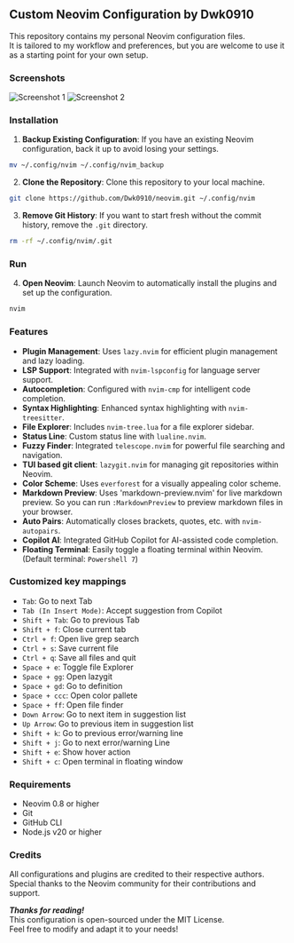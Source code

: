 ## Custom Neovim Configuration by Dwk0910
This repository contains my personal Neovim configuration files.<br/>
It is tailored to my workflow and preferences, but you are welcome to use it as a starting point for your own setup.

### Screenshots
![Screenshot 1](https://i.postimg.cc/3Rq3HJdW/screenshot-1.png)
![Screenshot 2](https://i.postimg.cc/SRzkQFMd/screenshot-2.png)

### Installation
1. **Backup Existing Configuration**: If you have an existing Neovim configuration, back it up to avoid losing your settings.
```bash
mv ~/.config/nvim ~/.config/nvim_backup
```

2. **Clone the Repository**: Clone this repository to your local machine.
```bash
git clone https://github.com/Dwk0910/neovim.git ~/.config/nvim
```

3. **Remove Git History**: If you want to start fresh without the commit history, remove the `.git` directory.
```bash
rm -rf ~/.config/nvim/.git
```
### Run
4. **Open Neovim**: Launch Neovim to automatically install the plugins and set up the configuration.
```bash
nvim
```
### Features
- **Plugin Management**: Uses `lazy.nvim` for efficient plugin management and lazy loading.
- **LSP Support**: Integrated with `nvim-lspconfig` for language server support.
- **Autocompletion**: Configured with `nvim-cmp` for intelligent code completion.
- **Syntax Highlighting**: Enhanced syntax highlighting with `nvim-treesitter`.
- **File Explorer**: Includes `nvim-tree.lua` for a file explorer sidebar.
- **Status Line**: Custom status line with `lualine.nvim`.
- **Fuzzy Finder**: Integrated `telescope.nvim` for powerful file searching and navigation.
- **TUI based git client**: `lazygit.nvim` for managing git repositories within Neovim.
- **Color Scheme**: Uses `everforest` for a visually appealing color scheme.
- **Markdown Preview**: Uses 'markdown-preview.nvim' for live markdown preview. So you can run `:MarkdownPreview` to preview markdown files in your browser. 
- **Auto Pairs**: Automatically closes brackets, quotes, etc. with `nvim-autopairs`.
- **Copilot AI**: Integrated GitHub Copilot for AI-assisted code completion.
- **Floating Terminal**: Easily toggle a floating terminal within Neovim. (Default terminal: `Powershell 7`)

### Customized key mappings
- `Tab`: Go to next Tab
- `Tab (In Insert Mode)`: Accept suggestion from Copilot
- `Shift + Tab`: Go to previous Tab
- `Shift + f`: Close current tab
- `Ctrl + f`: Open live grep search
- `Ctrl + s`: Save current file
- `Ctrl + q`: Save all files and quit
- `Space + e`: Toggle file Explorer
- `Space + gg`: Open lazygit
- `Space + gd`: Go to definition
- `Space + ccc`: Open color pallete
- `Space + ff`: Open file finder
- `Down Arrow`: Go to next item in suggestion list
- `Up Arrow`: Go to previous item in suggestion list
- `Shift + k`: Go to previous error/warning line
- `Shift + j`: Go to next error/warning Line
- `Shift + e`: Show hover action
- `Shift + c`: Open terminal in floating window

### Requirements
- Neovim 0.8 or higher
- Git
- GitHub CLI
- Node.js v20 or higher

### Credits
All configurations and plugins are credited to their respective authors.<br/>
Special thanks to the Neovim community for their contributions and support.

***Thanks for reading!***<br/>
This configuration is open-sourced under the MIT License.<br/>
Feel free to modify and adapt it to your needs!

